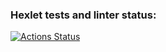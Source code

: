 ### Hexlet tests and linter status:
[![Actions Status](https://github.com/Bulgakoffka/python-project-50/actions/workflows/hexlet-check.yml/badge.svg)](https://github.com/Bulgakoffka/python-project-50/actions)